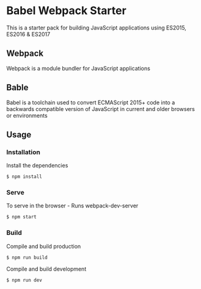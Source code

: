 # Babel Webpack Starter

This is a starter pack for building JavaScript applications using ES2015, ES2016 & ES2017

## Webpack

Webpack is a module bundler for JavaScript applications

## Bable

Babel is a toolchain used to convert ECMAScript 2015+ code into a backwards compatible version of JavaScript in current and older browsers or environments

## Usage

### Installation

Install the dependencies

```sh
$ npm install
```

### Serve

To serve in the browser - Runs webpack-dev-server

```sh
$ npm start
```

### Build

Compile and build production

```sh
$ npm run build
```

Compile and build development

```sh
$ npm run dev
```
